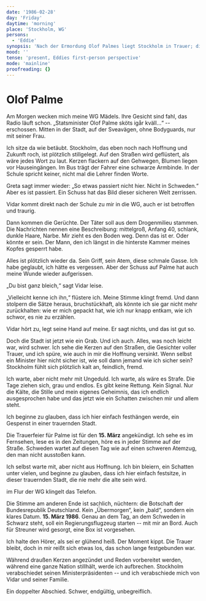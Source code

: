 ```yaml
---
date: '1986-02-28'
day: 'Friday'
daytime: 'morning'
place: 'Stockholm, WG'
persons:
  - 'Eddie'
synopsis: 'Nach der Ermordung Olof Palmes liegt Stockholm in Trauer; die Nachricht reißt Eddies eigene Wunde auf – kurz darauf meldet sich die Botschaft mit dem Abflugtermin nach Deutschland.'
mood: ''
tense: 'present, Eddies first-person perspective'
mode: 'mainline'
proofreading: {}
---
```


# Olof Palme

Am Morgen wecken mich meine WG Mädels. Ihre Gesicht sind fahl, das Radio läuft
schon. „Statsminister Olof Palme sköts igår kväll…“ -- erschossen. Mitten in der
Stadt, auf der Sveavägen, ohne Bodyguards, nur mit seiner Frau.

Ich sitze da wie betäubt. Stockholm, das eben noch nach Hoffnung und Zukunft
roch, ist plötzlich stillgelegt. Auf den Straßen wird geflüstert, als wäre jedes
Wort zu laut. Kerzen flackern auf den Gehwegen, Blumen liegen vor Hauseingängen.
Im Bus trägt der Fahrer eine schwarze Armbinde. In der Schule spricht keiner,
nicht mal die Lehrer finden Worte.

Greta sagt immer wieder: „So etwas passiert nicht hier. Nicht in Schweden.“ Aber
es ist passiert. Ein Schuss hat das Bild dieser sicheren Welt zerrissen.

Vidar kommt direkt nach der Schule zu mir in die WG, auch er ist betroffen und
traurig.

Dann kommen die Gerüchte. Der Täter soll aus dem Drogenmilieu stammen. Die
Nachrichten nennen eine Beschreibung: mittelgroß, Anfang 40, schlank, dunkle
Haare, Narbe. Mir zieht es den Boden weg. Denn das ist er. Oder könnte er sein.
Der Mann, den ich längst in die hinterste Kammer meines Kopfes gesperrt habe.

Alles ist plötzlich wieder da. Sein Griff, sein Atem, diese schmale Gasse. Ich
habe geglaubt, ich hätte es vergessen. Aber der Schuss auf Palme hat auch meine
Wunde wieder aufgerissen.

„Du bist ganz bleich,“ sagt Vidar leise.

„Vielleicht kenne ich ihn,“ flüstere ich. Meine Stimme klingt fremd. Und dann
stolpern die Sätze heraus, bruchstückhaft, als könnte ich sie gar nicht mehr
zurückhalten: wie er mich gepackt hat, wie ich nur knapp entkam, wie ich schwor,
es nie zu erzählen.

Vidar hört zu, legt seine Hand auf meine. Er sagt nichts, und das ist gut so.

Doch die Stadt ist jetzt wie ein Grab. Und ich auch. Alles, was noch leicht war,
wird schwer. Ich sehe die Kerzen auf den Straßen, die Gesichter voller Trauer,
und ich spüre, wie auch in mir die Hoffnung versinkt. Wenn selbst ein Minister
hier nicht sicher ist, wie soll dann jemand wie ich sicher sein? Stockholm fühlt
sich plötzlich kalt an, feindlich, fremd.

Ich warte, aber nicht mehr mit Ungeduld. Ich warte, als wäre es Strafe. Die Tage
ziehen sich, grau und endlos. Es gibt keine Rettung. Kein Signal. Nur die Kälte,
die Stille und mein eigenes Geheimnis, das ich endlich ausgesprochen habe und
das jetzt wie ein Schatten zwischen mir und allem steht.

Ich beginne zu glauben, dass ich hier einfach festhängen werde, ein Gespenst in
einer trauernden Stadt.

Die Trauerfeier für Palme ist für den **15. März** angekündigt. Ich sehe es im
Fernsehen, lese es in den Zeitungen, höre es in jeder Stimme auf der Straße.
Schweden wartet auf diesen Tag wie auf einen schweren Atemzug, den man nicht
ausstoßen kann.

Ich selbst warte mit, aber nicht aus Hoffnung. Ich bin bleiern, ein Schatten
unter vielen, und beginne zu glauben, dass ich hier einfach festsitze, in dieser
trauernden Stadt, die nie mehr die alte sein wird.

im Flur der WG klingelt das Telefon.

Die Stimme am anderen Ende ist sachlich, nüchtern: die Botschaft der
Bundesrepublik Deutschland. Kein „Übermorgen“, kein „bald“, sondern ein klares
Datum. **15. März 1986**. Genau an dem Tag, an dem Schweden in Schwarz steht,
soll ein Regierungsflugzeug starten -- mit mir an Bord. Auch für Streuner wird
gesorgt, eine Box ist vorgesehen.

Ich halte den Hörer, als sei er glühend heiß. Der Moment kippt. Die Trauer
bleibt, doch in mir reißt sich etwas los, das schon lange festgebunden war.

Während draußen Kerzen angezündet und Reden vorbereitet werden, während eine
ganze Nation stillhält, werde ich aufbrechen. Stockholm verabschiedet seinen
Ministerpräsidenten -- und ich verabschiede mich von Vidar und seiner Familie.

Ein doppelter Abschied. Schwer, endgültig, unbegreiflich.
